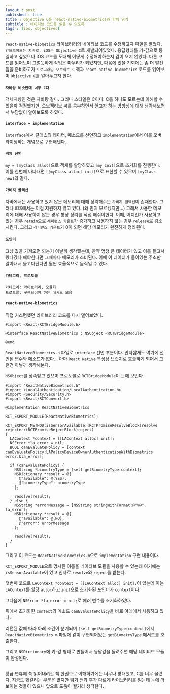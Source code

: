 ```yaml
---
layout : post
published : true
title : Objective C를 react-native-biometrics와 함께 읽기
subtitle : 네이티브 코드를 읽을 수 있도록
tags : [ios, objectivec]
---
```

  
`react-native-biometics` 라이브러리의 네이티브 코드를 수정하고자 파일을 열었다. `안드로이드는 자바로, iOS는 Objective C`로 개발되어있었다.
응답형태를 키-값으로 통일하고 싶었으나 iOS 코드를 도대체 어떻게 수정해야하는지 감이 오지 않았다. 다른 코드를 읽어보며 그럴듯하게 작업은 마무리가 되었지만,
다음에 있을 기회에는 좀 더 발전됨을 준비하고자 `프로그래밍 오브젝트 C` 책과 `react-native-biometrics` 코드를 읽어보며 `Objective C`를 알아두고자 한다.
  
#### `자바랑 비슷한데 너무 C다`
객체지향인 것은 자바랑 같다. 그러나 스타일은 C이다. C를 하나도 모르는데 이해할 수 있을까 걱정했지만, 오브젝티브 씨를 공부하면서 얻고자 하는 방향성에 대해 생각해보면서 부담없이 알아보도록 하였다.
  
#### `interface + implementation`
`interface`에서 클래스의 데이터, 메소드를 선언하고 `implementation`에서 이를 오버라이딩하는 개념으로 구현해낸다.
  
#### `객체 선언`
`my = [myClass alloc]`으로 객체를 할당하였고 `[my init]`으로 초기화를 진행한다.
이를 한번에 나타내면 `[[myClass alloc] init]`으로 표현할 수 있으며 `[myClass new]`와 같다.
  
#### `가비지 콜렉션`
자바에서는 사용하고 있지 않은 메모리에 대해 정리해주는 `가비지 콜렉션`이 존재한다. 그러나 iOS에서는 이걸 지원하지 않고 있다. (왜 인지 모르겠지만...)
그래서 사용한 메모리에 대해 사용하지 않는 경우 항상 정리를 직접 해줘야한다. 이때, 어디선가 사용하고 있는 경우 `retain`으로 `레퍼런스 카운트`가 증가하고 사용하지 않는 경우 `release`로 감소시킨다. 그리고 `레퍼런스 카운트`가 0이 되면 해당 메모리가 완전하게 정리된다.
  
#### `포인터`
그냥 값을 가져오면 되는거 아닐까 생각했는데, 만약 엄청 큰 데이터가 있고 이를 들고서 왔다갔다 해야한다면 그때마다 메모리가 소비된다.
이때 이 데이터가 들어있는 주소만 알아내서 들고다닌다면 훨씬 효율적으로 움직일 수 있다.

#### `카테고리, 프로토콜`
```
카테코리: 라이브러리, 모듈화
프로토콜: 구현되어야 하는 메서드 모음
```
  
#### `react-native-biometrics`
직접 커스텀했던 라이브러리 코드를 다시 열어보았다.
```
#import <React/RCTBridgeModule.h>

@interface ReactNativeBiometrics : NSObject <RCTBridgeModule>

@end
```
`ReactNativceBiometrics.h` 파일로 `interface` 선언 부분이다. 안타깝게도 여기에 선언된 변수와 메소드가 없다... 아마 `React Native` 특성상 브릿지로 호출하게 되어서 그런건 아닐까 생각해본다. 

`NSObject`를 상속받고 있으며 프로토콜로 `RCTBridgeModule`이 눈에 보인다.
  
```
#import "ReactNativeBiometrics.h"
#import <LocalAuthentication/LocalAuthentication.h>
#import <Security/Security.h>
#import <React/RCTConvert.h>

@implementation ReactNativeBiometrics

RCT_EXPORT_MODULE(ReactNativeBiometrics);

RCT_EXPORT_METHOD(isSensorAvailable:(RCTPromiseResolveBlock)resolve rejecter:(RCTPromiseRejectBlock)reject)
{
  LAContext *context = [[LAContext alloc] init];
  NSError *la_error = nil;
  BOOL canEvaluatePolicy = [context canEvaluatePolicy:LAPolicyDeviceOwnerAuthenticationWithBiometrics error:&la_error];

  if (canEvaluatePolicy) {
    NSString *biometryType = [self getBiometryType:context];
    NSDictionary *result = @{
      @"available": @(YES),
      @"biometryType": biometryType
    };

    resolve(result);
  } else {
    NSString *errorMessage = [NSString stringWithFormat:@"%@", la_error];
    NSDictionary *result = @{
      @"available": @(NO),
      @"error": errorMessage
    };

    resolve(result);
  }
}
```
그리고 이 코드는 `ReactNativeBiometrics.m`으로 `implementation` 구현 내용이다.

`RCT_EXPORT_MODULE`으로 명시된 이름올 네이티브 모듈을 사용할 수 있는데 여기에는 `isSensorAvailable`이 있고 인자로 `resolve`와 `reject`를 받는다.

첫번째 코드로 `LAContext *context = [[LAContext alloc] init];`이 있는데 이는 `LAContext`를 할당 `alloc`하고 `init`으로 초기화된 포인터가 `context`이다.

그다음에 `NSError *la_error = nil;`로 에러 변수를 초기화하였다.

위에서 초기화한 `context`의 메소드 `canEvaluatePolicy`을 바로 아래에서 사용하고 있다.
 
리턴된 값에 따라 아래 조건이 분기되며 `[self getBiometryType:context]`에서 `ReactNativeBiometrics.m` 파일에 같이 구현되어있는 `getBiometryType` 메서드를 호출한다. 
 
그리고 `NSDictionary`에 키-값 형태로 만들어서 응답값을 돌려주면 해당 네이티브 모듈이 완성된다.
  
## 
황금 연휴에 쓱 읽어내려간 책 한권으로 이해하기에는 너무나 방대했고, C를 너무 몰랐다. 지금도 헷갈리는 부분은 많지만 읽기 전과 후가 다르게 라이브러리를 읽는데 눈에 더 보이는 것들이 있으니 앞으로 도움이 될거라 생각한다.